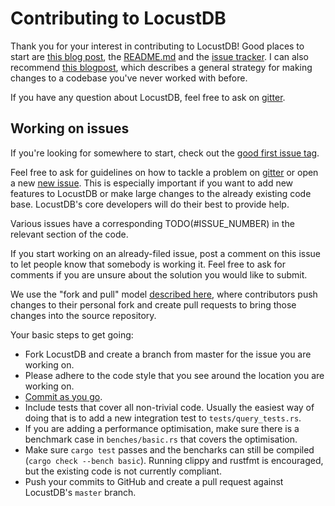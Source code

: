 # Contributing to LocustDB

Thank you for your interest in contributing to LocustDB! Good places to start are [this blog post][blogpost], the [README.md][readme] and the [issue tracker][issues]. I can also recommend [this blogpost][diving-into], which describes a general strategy for making changes to a codebase you've never worked with before.

If you have any question about LocustDB, feel free to ask on [gitter][gitter].

## Working on issues
If you're looking for somewhere to start, check out the [good first issue tag][good-first-issue].

Feel free to ask for guidelines on how to tackle a problem on [gitter][gitter] or open a new [new issue][new-issue].
This is especially important if you want to add new features to LocustDB or make large changes to the already existing code base. LocustDB's core developers will do their best to provide help.

Various issues have a corresponding TODO(#ISSUE\_NUMBER) in the relevant section of the code.

If you start working on an already-filed issue, post a comment on this issue to let people know that somebody is working it. Feel free to ask for comments if you are unsure about the solution you would like to submit.

We use the "fork and pull" model [described here][development-models], where contributors push changes to their personal fork and create pull requests to bring those changes into the source repository.

Your basic steps to get going:

* Fork LocustDB and create a branch from master for the issue you are working on.
* Please adhere to the code style that you see around the location you are working on.
* [Commit as you go][githelp].
* Include tests that cover all non-trivial code. Usually the easiest way of doing that is to add a new integration test to `tests/query_tests.rs`.
* If you are adding a performance optimisation, make sure there is a benchmark case in `benches/basic.rs` that covers the optimisation.
* Make sure `cargo test` passes and the bencharks can still be compiled (`cargo check --bench basic`). Running clippy and rustfmt is encouraged, but the existing code is not currently compliant.
* Push your commits to GitHub and create a pull request against LocustDB's `master` branch.

[githelp]: https://dont-be-afraid-to-commit.readthedocs.io/en/latest/git/commandlinegit.html
[development-models]: https://help.github.com/articles/about-collaborative-development-models/
[gitter]: https://gitter.im/LocustDB/Lobby
[issues]: https://github.com/cswinter/LocustDB/issues
[new-issue]: https://github.com/cswinter/LocustDB/issues/new
[good-first-issue]: https://github.com/cswinter/LocustDB/issues?q=is%3Aissue+is%3Aopen+label%3A%22good+first+issue%22
[blogpost]: https://clemenswinter.com/2018/07/09/how-to-analyze-billions-of-records-per-second-on-a-single-desktop-pc/
[readme]: https://github.com/cswinter/LocustDB/blob/master/README.md
[diving-into]: http://www.lihaoyi.com/post/DivingIntoOtherPeoplesCode.html
